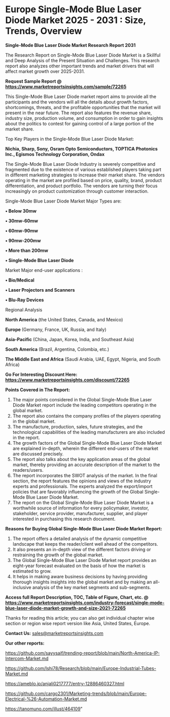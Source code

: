 # Europe Single-Mode Blue Laser Diode Market 2025 - 2031 : Size, Trends, Overview

<strong>Single-Mode Blue Laser Diode Market Research Report 2031</strong>

The Research Report on Single-Mode Blue Laser Diode Market is a Skillful and Deep Analysis of the Present Situation and Challenges. This research report also analyzes other important trends and market drivers that will affect market growth over 2025-2031.

<strong>Request Sample Report @ <a href=https://www.marketreportsinsights.com/sample/72265>https://www.marketreportsinsights.com/sample/72265</a></strong>

This Single-Mode Blue Laser Diode market report aims to provide all the participants and the vendors will all the details about growth factors, shortcomings, threats, and the profitable opportunities that the market will present in the near future. The report also features the revenue share, industry size, production volume, and consumption in order to gain insights about the politics to contest for gaining control of a large portion of the market share.

Top Key Players in the Single-Mode Blue Laser Diode Market:

<strong>Nichia, Sharp, Sony, Osram Opto Semiconductors, TOPTICA Photonics Inc., Egismos Technology Corporation, Ondax</strong>

The Single-Mode Blue Laser Diode Industry is severely competitive and fragmented due to the existence of various established players taking part in different marketing strategies to increase their market share. The vendors operating in the market are profiled based on price, quality, brand, product differentiation, and product portfolio. The vendors are turning their focus increasingly on product customization through customer interaction.

Single-Mode Blue Laser Diode Market Major Types are:

<strong>• Below 30mw

• 30mw-60mw

• 60mw-90mw

• 90mw-200mw

• More than 200mw

• Single-Mode Blue Laser Diode</strong>

Market Major end-user applications :

<strong>• Bio/Medical

• Laser Projectors and Scanners

• Blu-Ray Devices</strong>

Regional Analysis

</u><strong><b>North America</b></strong> (the United States, Canada, and Mexico)

<strong><b>Europe </b></strong>(Germany, France, UK, Russia, and Italy)

<strong><b>Asia-Pacific</b></strong> (China, Japan, Korea, India, and Southeast Asia)

<strong><b>South America</b></strong> (Brazil, Argentina, Colombia, etc.)

<strong><b>The Middle East and Africa</b></strong> (Saudi Arabia, UAE, Egypt, Nigeria, and South Africa)

<strong>Go For Interesting Discount Here: <a href=https://www.marketreportsinsights.com/discount/72265>https://www.marketreportsinsights.com/discount/72265</a></strong>

<strong>Points Covered in The Report:</strong>
<ol>
  <li>The major points considered in the Global Single-Mode Blue Laser Diode Market report include the leading competitors operating in the global market.</li>
  <li>The report also contains the company profiles of the players operating in the global market.</li>
  <li>The manufacture, production, sales, future strategies, and the technological capabilities of the leading manufacturers are also included in the report.</li>
  <li>The growth factors of the Global Single-Mode Blue Laser Diode Market are explained in-depth, wherein the different end-users of the market are discussed precisely.</li>
  <li>The report also talks about the key application areas of the global market, thereby providing an accurate description of the market to the readers/users.</li>
  <li>The report incorporates the SWOT analysis of the market. In the final section, the report features the opinions and views of the industry experts and professionals. The experts analyzed the export/import policies that are favorably influencing the growth of the Global Single-Mode Blue Laser Diode Market.</li>
  <li>The report on the Global Single-Mode Blue Laser Diode Market is a worthwhile source of information for every policymaker, investor, stakeholder, service provider, manufacturer, supplier, and player interested in purchasing this research document.</li>
</ol>
<strong>Reasons for Buying Global Single-Mode Blue Laser Diode Market Report:</strong>

<ol>
  <li>The report offers a detailed analysis of the dynamic competitive landscape that keeps the reader/client well ahead of the competitors.</li>
  <li>It also presents an in-depth view of the different factors driving or restraining the growth of the global market.</li>
  <li>The Global Single-Mode Blue Laser Diode Market report provides an eight-year forecast evaluated on the basis of how the market is estimated to grow.</li>
  <li>It helps in making aware business decisions by having providing thorough insights insights into the global market and by making an all-inclusive analysis of the key market segments and sub-segments.</li>
</ol>
<strong>Access full Report Description, TOC, Table of Figure, Chart, etc. @ <a href=https://www.marketreportsinsights.com/industry-forecast/single-mode-blue-laser-diode-market-growth-and-size-2021-72265>https://www.marketreportsinsights.com/industry-forecast/single-mode-blue-laser-diode-market-growth-and-size-2021-72265</a></strong>


Thanks for reading this article; you can also get individual chapter wise section or region wise report version like Asia, United States, Europe.

<strong>Contact Us:</strong>
sales@marketreportsinsights.com

<strong>Our other reports:</strong>

<a href=https://github.com/sayysaif/trending-report/blob/main/North-America-IP-Intercom-Market.md>https://github.com/sayysaif/trending-report/blob/main/North-America-IP-Intercom-Market.md</a>

<a href=https://github.com/Ishi78/Research/blob/main/Europe-Industrial-Tubes-Market.md>https://github.com/Ishi78/Research/blob/main/Europe-Industrial-Tubes-Market.md</a>

<a href=https://ameblo.jp/anjali0217777/entry-12886460327.html>https://ameblo.jp/anjali0217777/entry-12886460327.html</a>

<a href=https://github.com/cargo2301/Marketing-trends/blob/main/Europe-Electrical-%26-Automation-Market.md>https://github.com/cargo2301/Marketing-trends/blob/main/Europe-Electrical-%26-Automation-Market.md</a>

<a href=https://tanomuno.com/illust/464109>https://tanomuno.com/illust/464109</a>"
